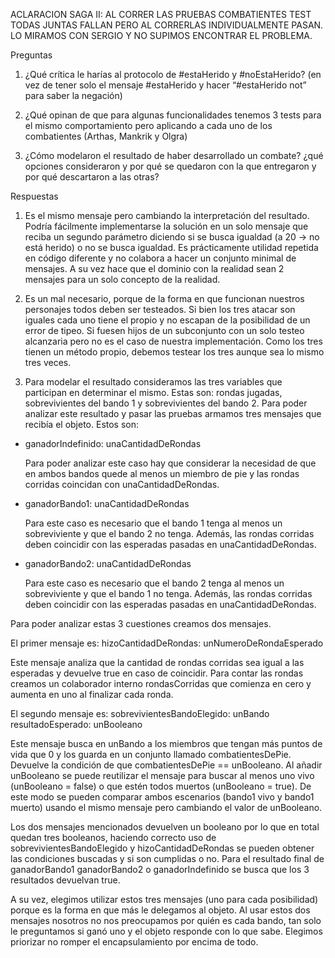 ACLARACION SAGA II: AL CORRER LAS PRUEBAS COMBATIENTES TEST TODAS JUNTAS FALLAN PERO AL CORRERLAS INDIVIDUALMENTE PASAN. LO MIRAMOS CON SERGIO Y NO SUPIMOS ENCONTRAR EL PROBLEMA. 

Preguntas

1. ¿Qué crítica le harías al protocolo de #estaHerido y #noEstaHerido? (en vez de tener solo el mensaje #estaHerido y hacer “#estaHerido not” para saber la negación)

2. ¿Qué opinan de que para algunas funcionalidades tenemos 3 tests para el mismo comportamiento pero aplicando a cada uno de los combatientes (Arthas, Mankrik y Olgra)

3. ¿Cómo modelaron el resultado de haber desarrollado un combate? ¿qué opciones consideraron y por qué se quedaron con la que entregaron y por qué descartaron a las otras?

Respuestas
1. Es el mismo mensaje pero cambiando la interpretación del resultado. Podría fácilmente implementarse la solución en un solo mensaje que reciba un segundo parámetro 
diciendo si se busca igualdad (a 20 -> no está herido) o no se busca igualdad. Es prácticamente utilidad repetida en código diferente y no colabora a hacer un conjunto 
minimal de mensajes. A su vez hace que el dominio con la realidad sean 2 mensajes para un solo concepto de la realidad.

2. Es un mal necesario, porque de la forma en que funcionan nuestros personajes todos deben ser testeados. Si bien los tres atacar son iguales cada uno tiene el propio
y no escapan de la posibilidad de un error de tipeo. Si fuesen hijos de un subconjunto con un solo testeo alcanzaria pero no es el caso de nuestra implementación. Como 
los tres tienen un método propio, debemos testear los tres aunque sea lo mismo tres veces.

3. Para modelar el resultado consideramos las tres variables que participan en determinar el mismo. Estas son: rondas jugadas, sobrevivientes del bando 1 y sobrevivientes del bando 2. Para poder analizar este resultado y pasar las pruebas armamos tres mensajes que recibía el objeto. Estos son:

  - ganadorIndefinido: unaCantidadDeRondas
  
      Para poder analizar este caso hay que considerar la necesidad de que en ambos bandos quede al menos un miembro de pie y las rondas corridas coincidan con                 unaCantidadDeRondas.

  - ganadorBando1: unaCantidadDeRondas
  
      Para este caso es necesario que el bando 1 tenga al menos un sobreviviente y que el bando 2 no tenga. Además, las rondas corridas deben coincidir con las esperadas
      pasadas en unaCantidadDeRondas.

  - ganadorBando2: unaCantidadDeRondas
  
      Para este caso es necesario que el bando 2 tenga al menos un sobreviviente y que el bando 1 no tenga. Además, las rondas corridas deben coincidir con las esperadas
      pasadas en unaCantidadDeRondas.
      
      
      
Para poder analizar estas 3 cuestiones creamos dos mensajes.

El primer mensaje es:
      hizoCantidadDeRondas: unNumeroDeRondaEsperado  
      
  Este mensaje analiza que la cantidad de rondas corridas sea igual a las esperadas y devuelve true en caso de coincidir. Para contar las rondas creamos un colaborador interno rondasCorridas que comienza en cero y aumenta en uno al finalizar cada ronda.

El segundo mensaje es:
      sobrevivientesBandoElegido: unBando resultadoEsperado: unBooleano
      
   Este mensaje busca en unBando a los miembros que tengan más puntos de vida que 0 y los guarda en un conjunto llamado combatientesDePie. Devuelve la condición de que 
   combatientesDePie == unBooleano. Al añadir unBooleano se puede reutilizar el mensaje para buscar al menos uno vivo (unBooleano = false) o que estén todos muertos 
   (unBooleano = true). De este modo se pueden comparar ambos escenarios (bando1 vivo y bando1 muerto) usando el mismo mensaje pero cambiando el valor de unBooleano.

Los dos mensajes mencionados devuelven un booleano por lo que en total quedan tres booleanos, haciendo correcto uso de sobrevivientesBandoElegido y hizoCantidadDeRondas se pueden obtener las condiciones buscadas y si son cumplidas o no. Para el resultado final de ganadorBando1 ganadorBando2 o ganadorIndefinido se busca que los 3 resultados devuelvan true.


A su vez, elegimos utilizar estos tres mensajes (uno para cada posibilidad) porque es la forma en que más le delegamos al objeto. Al usar estos dos mensajes nosotros no nos preocupamos por quién es cada bando, tan solo le preguntamos si ganó uno y el objeto responde con lo que sabe. Elegimos priorizar no romper el encapsulamiento por encima de todo. 
